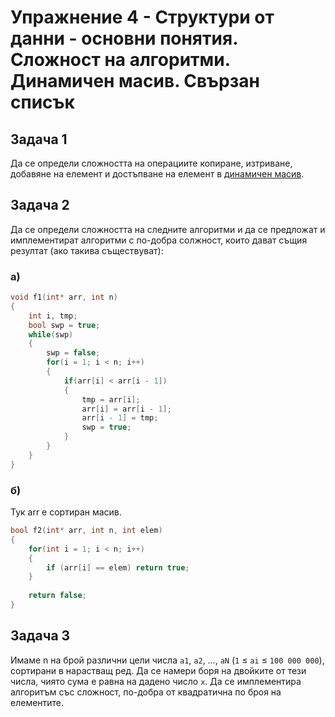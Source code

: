 # Упражнение 4 - Структури от данни - основни понятия. Сложност на алгоритми. Динамичен масив. Свързан списък


## Задача 1

Да се определи сложността на операциите копиране, изтриване, добавяне на елемент и достъпване на елемент в [динамичен масив](Vector.h).

## Задача 2

Да се определи сложността на следните алгоритми и да се предложат и имплементират алгоритми с по-добра солжност, които дават същия резултат (ако такива съществуват):

### a)

```C++
void f1(int* arr, int n)
{
    int i, tmp;
    bool swp = true;
    while(swp)
    {
        swp = false;
        for(i = 1; i < n; i++)
        {
            if(arr[i] < arr[i - 1])
            {
                tmp = arr[i];
                arr[i] = arr[i - 1];
                arr[i - 1] = tmp;
                swp = true;
            }
        }
    }
}
```

### б)
Тук аrr е сортиран масив.

```C++
bool f2(int* arr, int n, int elem)
{
    for(int i = 1; i < n; i++)
    {
        if (arr[i] == elem) return true;
    }
    
    return false;
}
```

## Задача 3
Имаме n на брой различни цели числа `a1`, `a2`, …, `aN` (`1` ≤ `ai` ≤ `100 000 000`), сортирани в нарастващ ред.
Да се намери боря на двойките от тези числа, чиято сума е равна на дадено число `x`. Да се имплементира алгоритъм със сложност, по-добра от квадратична по броя на елементите.
